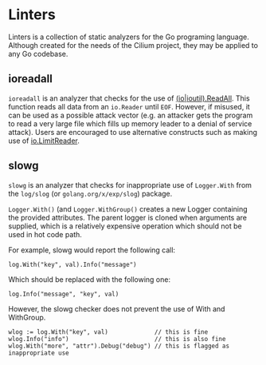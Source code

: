 Linters
=======

Linters is a collection of static analyzers for the Go programing language.
Although created for the needs of the Cilium project, they may be applied to any
Go codebase.

ioreadall
---------

`ioreadall` is an analyzer that checks for the use of
[(io|ioutil).ReadAll](https://pkg.go.dev/io#ReadAll). This function reads all
data from an `io.Reader` until `EOF`. However, if misused, it can be used as a
possible attack vector (e.g. an attacker gets the program to read a very large
file which fills up memory leader to a denial of service attack). Users are
encouraged to use alternative constructs such as making use of
[io.LimitReader](https://pkg.go.dev/io#LimitReader).

slowg
-----

`slowg` is an analyzer that checks for inappropriate use of `Logger.With` from
the `log/slog` (or `golang.org/x/exp/slog`) package.

`Logger.With()` (and `Logger.WithGroup()` creates a new Logger containing the
provided attributes. The parent logger is cloned when arguments are supplied,
which is a relatively expensive operation which should not be used in hot code
path.

For example, slowg would report the following call:

    log.With("key", val).Info("message")

Which should be replaced with the following one:

    log.Info("message", "key", val)

However, the slowg checker does not prevent the use of With and WithGroup.

	wlog := log.With("key", val)             // this is fine
	wlog.Info("info")                        // this is also fine
	wlog.With("more", "attr").Debug("debug") // this is flagged as inappropriate use
